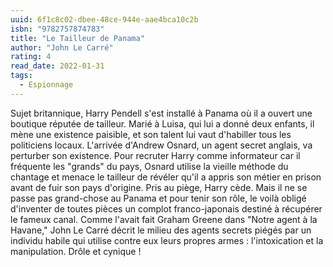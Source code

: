 ```yaml
---
uuid: 6f1c8c02-dbee-48ce-944e-aae4bca10c2b
isbn: "9782757874783"
title: "Le Tailleur de Panama"
author: "John Le Carré"
rating: 4
read_date: 2022-01-31
tags:
  - Espionnage
---
```


Sujet britannique, Harry Pendell s'est installé à Panama où il a ouvert une boutique réputée de tailleur. Marié à Luisa, qui lui a donné deux enfants, il mène une existence paisible, et son talent lui vaut d'habiller tous les politiciens locaux.
L'arrivée d'Andrew Osnard, un agent secret anglais, va perturber son existence. Pour recruter Harry comme informateur car il fréquente les "grands" du pays, Osnard utilise la vieille méthode du chantage et menace le tailleur de révéler qu'il a appris son métier en prison avant de fuir son pays d'origine.
Pris au piège, Harry cède. Mais il ne se passe pas grand-chose au Panama et pour tenir son rôle, le voilà obligé d'inventer de toutes pièces un complot franco-japonais destiné à récupérer le fameux canal.
Comme l'avait fait Graham Greene dans "Notre agent à la Havane," John Le Carré décrit le milieu des agents secrets piégés par un individu habile qui utilise contre eux leurs propres armes : l'intoxication et la manipulation. Drôle et cynique !
